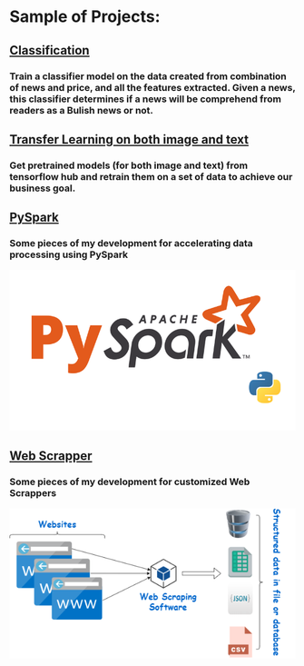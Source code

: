 # Sample of Projects:


## [Classification](https://github.com/yasi44/Classifier_BulishPredictor_NLPCryptoNews_Prices)
### Train a classifier model on the data created from combination of news and price, and all the features extracted. Given a news, this classifier determines if a news will be comprehend from readers as a Bulish news or not. 

## [Transfer Learning on both image and text](https://github.com/yasi44/TransferLearning)
### Get pretrained models (for both image and text) from tensorflow hub and retrain them on a set of data to achieve our business goal. 


## [PySpark](https://github.com/yasi44/PySpark_Snippets)
### Some pieces of my development for accelerating data processing using PySpark
![](/images/pyspark.png)

## [Web Scrapper](https://github.com/yasi44/Web-Scrapper)
### Some pieces of my development for customized Web Scrappers
![](/images/web_scraping.png)
